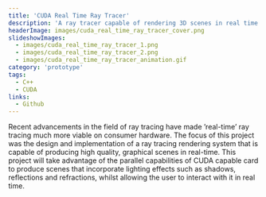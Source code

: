 ```yaml
---
title: 'CUDA Real Time Ray Tracer'
description: 'A ray tracer capable of rendering 3D scenes in real time. Built using CUDA and C++'
headerImage: images/cuda_real_time_ray_tracer_cover.png
slideshowImages:
  - images/cuda_real_time_ray_tracer_1.png
  - images/cuda_real_time_ray_tracer_2.png
  - images/cuda_real_time_ray_tracer_animation.gif
category: 'prototype'
tags:
  - C++
  - CUDA
links:
  - Github
---
```


Recent advancements in the field of ray tracing have made ’real-time’ ray tracing much more viable on consumer hardware. The focus of this project was the design and implementation of a ray tracing rendering system that is capable of producing high quality, graphical
scenes in real-time. This project will take advantage of the parallel capabilities of CUDA capable card to produce scenes that incorporate lighting effects such as shadows, reflections and refractions, whilst allowing the user to interact with it in real time.